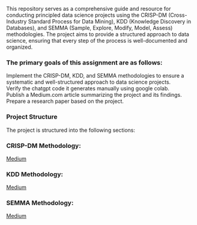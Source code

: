 This repository serves as a comprehensive guide and resource for conducting principled data science projects using the CRISP-DM (Cross-Industry Standard Process for Data Mining), KDD (Knowledge Discovery in Databases), and SEMMA (Sample, Explore, Modify, Model, Assess) methodologies. The project aims to provide a structured approach to data science, ensuring that every step of the process is well-documented and organized.

### The primary goals of this assignment are as follows:
Implement the CRISP-DM, KDD, and SEMMA methodologies to ensure a systematic and well-structured approach to data science projects.  
Verify the chatgpt code it generates manually using google colab.  
Publish a Medium.com article summarizing the project and its findings.  
Prepare a research paper based on the project.  

### Project Structure
The project is structured into the following sections:

### CRISP-DM Methodology: 
[Medium](https://medium.com/@sangramjagtap096/this-research-aims-to-predict-avocado-prices-using-various-machine-learning-algorithms-and-bf7a48d5a6d7)

### KDD Methodology: 
[Medium](https://medium.com/@sangramjagtap096/this-research-aims-for-spam-text-message-classification-using-various-machine-learning-algorithms-dde4938b42b4)

### SEMMA Methodology: 
[Medium](https://medium.com/@sangramjagtap096/this-research-aims-for-bank-marketing-campaign-analysis-and-predictive-modeling-using-various-cfe30fed5853)
